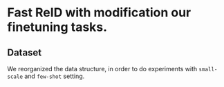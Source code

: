 # Fast ReID with modification our finetuning tasks.

## Dataset
We reorganized the data structure, in order to do experiments with ``small-scale`` and ``few-shot`` setting.

